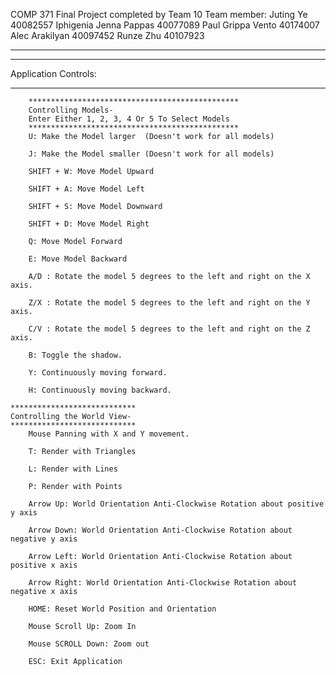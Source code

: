 COMP 371 Final Project completed by Team 10
Team member:
Juting Ye 40082557
Iphigenia Jenna Pappas 40077089
Paul Grippa Vento 40174007
Alec Arakilyan 40097452 
Runze Zhu 40107923
***			***			***			***			***
***********************
Application Controls:
***********************
		***********************************************
		Controlling Models-
		Enter Either 1, 2, 3, 4 Or 5 To Select Models
		***********************************************
		U: Make the Model larger  (Doesn't work for all models)

		J: Make the Model smaller (Doesn't work for all models)
		
		SHIFT + W: Move Model Upward

		SHIFT + A: Move Model Left

		SHIFT + S: Move Model Downward

		SHIFT + D: Move Model Right

		Q: Move Model Forward

		E: Move Model Backward
		
		A/D : Rotate the model 5 degrees to the left and right on the X axis.

		Z/X : Rotate the model 5 degrees to the left and right on the Y axis.

		C/V : Rotate the model 5 degrees to the left and right on the Z axis.

		B: Toggle the shadow.

		Y: Continuously moving forward.

		H: Continuously moving backward.
		
	****************************
	Controlling the World View-
	****************************
		Mouse Panning with X and Y movement.

		T: Render with Triangles

		L: Render with Lines

		P: Render with Points

		Arrow Up: World Orientation Anti-Clockwise Rotation about positive y axis 
		
		Arrow Down: World Orientation Anti-Clockwise Rotation about negative y axis 
		
		Arrow Left: World Orientation Anti-Clockwise Rotation about positive x axis 
		
		Arrow Right: World Orientation Anti-Clockwise Rotation about negative x axis 

		HOME: Reset World Position and Orientation

		Mouse Scroll Up: Zoom In

		Mouse SCROLL Down: Zoom out

		ESC: Exit Application
		
